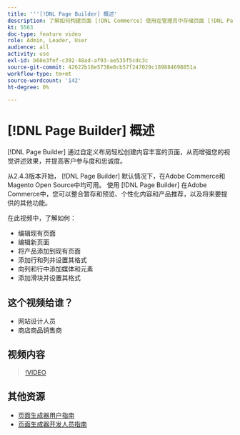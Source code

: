 ```yaml
---
title: '''[!DNL Page Builder] 概述'
description: 了解如何构建页面 [!DNL Commerce] 使用在管理员中存储页面 [!DNL Page Builder].
kt: 5563
doc-type: feature video
role: Admin, Leader, User
audience: all
activity: use
exl-id: b68e3fef-c392-48ad-af93-ae535f5cdc3c
source-git-commit: 42622b18e5738e8cb57f247029c189884698851a
workflow-type: tm+mt
source-wordcount: '142'
ht-degree: 0%

---
```


# [!DNL Page Builder] 概述

[!DNL Page Builder] 通过自定义布局轻松创建内容丰富的页面，从而增强您的视觉讲述效果，并提高客户参与度和忠诚度。

从2.4.3版本开始， [!DNL Page Builder] 默认情况下，在Adobe Commerce和Magento Open Source中均可用。 使用 [!DNL Page Builder] 在Adobe Commerce中，您可以整合暂存和预览、个性化内容和产品推荐，以及将来要提供的其他功能。

在此视频中，了解如何：

- 编辑现有页面
- 编辑新页面
- 将产品添加到现有页面
- 添加行和列并设置其格式
- 向列和行中添加媒体和元素
- 添加滑块并设置其格式

## 这个视频给谁？

- 网站设计人员
- 商店商品销售商

## 视频内容

>[!VIDEO](https://video.tv.adobe.com/v/343781?quality=12&learn=on)

## 其他资源

- [页面生成器用户指南](https://docs.magento.com/user-guide/cms/page-builder.html)
- [页面生成器开发人员指南](https://devdocs.magento.com/page-builder/docs/index.html)
